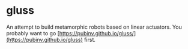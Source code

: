 # gluss
An attempt to build metamorphic robots based on linear actuators. You probably want to go [https://pubinv.github.io/gluss/](https://pubinv.github.io/gluss) first.
